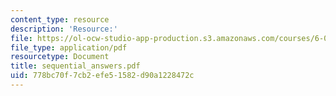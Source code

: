 ```yaml
---
content_type: resource
description: 'Resource:'
file: https://ol-ocw-studio-app-production.s3.amazonaws.com/courses/6-004-computation-structures-spring-2017/778bc70f7cb2efe51582d90a1228472c_sequential_answers.pdf
file_type: application/pdf
resourcetype: Document
title: sequential_answers.pdf
uid: 778bc70f-7cb2-efe5-1582-d90a1228472c
---
```

